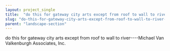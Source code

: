 ```yaml
---
layout: project_single
title:  "do this for gateway city arts except from roof to wall to river----Michael Van Valkenburgh Associates, Inc."
slug: "do-this-for-gateway-city-arts-except-from-roof-to-wall-to-river-michael-van-valkenburgh"
parent: "landscape-section"
---
```

do this for gateway city arts except from roof to wall to river----Michael Van Valkenburgh Associates, Inc.